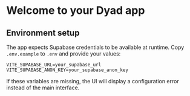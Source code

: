 # Welcome to your Dyad app

## Environment setup

The app expects Supabase credentials to be available at runtime. Copy
`.env.example` to `.env` and provide your values:

```
VITE_SUPABASE_URL=your_supabase_url
VITE_SUPABASE_ANON_KEY=your_supabase_anon_key
```

If these variables are missing, the UI will display a configuration error
instead of the main interface.
